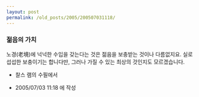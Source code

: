 ```yaml
---
layout: post
permalink: /old_posts/2005/200507031118/
---
```


### 젊음의 가치


노경(老境)에 넉넉한 수입을 갖는다는 것은 젊음을 보충받는 것이나 다름없지요. 실로 섭섭한 보충이기는 합니다만, 그러나 가질 수 있는 최상의 것인지도 모르겠습니다.

 - 찰스 램의 수필에서





- 2005/07/03 11:18 에 작성